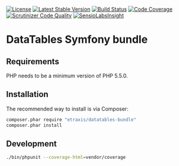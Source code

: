 [![License](https://poser.pugx.org/etraxis/datatables-bundle/license)](https://packagist.org/packages/etraxis/datatables-bundle)
[![Latest Stable Version](https://poser.pugx.org/etraxis/datatables-bundle/v/stable)](https://packagist.org/packages/etraxis/datatables-bundle)
[![Build Status](https://travis-ci.org/etraxis/datatables-bundle.svg?branch=master)](https://travis-ci.org/etraxis/datatables-bundle)
[![Code Coverage](https://scrutinizer-ci.com/g/etraxis/datatables-bundle/badges/coverage.png?b=master)](https://scrutinizer-ci.com/g/etraxis/datatables-bundle/?branch=master)
[![Scrutinizer Code Quality](https://scrutinizer-ci.com/g/etraxis/datatables-bundle/badges/quality-score.png?b=master)](https://scrutinizer-ci.com/g/etraxis/datatables-bundle/?branch=master)
[![SensioLabsInsight](https://img.shields.io/sensiolabs/i/7eb4fffa-bcab-4252-b4f6-3bb069f2ba73.svg)](https://insight.sensiolabs.com/projects/7eb4fffa-bcab-4252-b4f6-3bb069f2ba73)

# DataTables Symfony bundle

## Requirements

PHP needs to be a minimum version of PHP 5.5.0.

## Installation

The recommended way to install is via Composer:

```bash
composer.phar require "etraxis/datatables-bundle"
composer.phar install
```

## Development

```bash
./bin/phpunit --coverage-html=vendor/coverage
```
